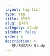 ```yaml
---
layout: tag-list
type: tag
title: 정처기
slug: 정처기
category: study
sidebar: false
order: 4
description: >
   정보처리기사 Study
---
```

